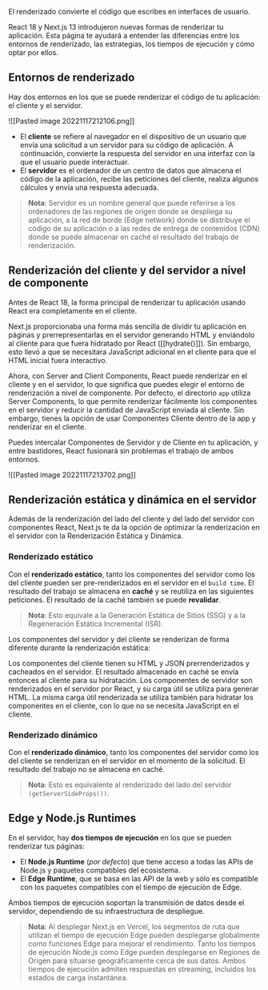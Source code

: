 El renderizado convierte el código que escribes en interfaces de usuario.

React 18 y Next.js 13 introdujeron nuevas formas de renderizar tu aplicación. Esta página te ayudará a entender las diferencias entre los entornos de renderizado, las estrategias, los tiempos de ejecución y cómo optar por ellos.

## Entornos de renderizado

Hay dos entornos en los que se puede renderizar el código de tu aplicación: el cliente y el servidor.

![[Pasted image 20221117212106.png]]

- El **cliente** se refiere al navegador en el dispositivo de un usuario que envía una solicitud a un servidor para su código de aplicación. A continuación, convierte la respuesta del servidor en una interfaz con la que el usuario puede interactuar.
- El **servidor** es el ordenador de un centro de datos que almacena el código de la aplicación, recibe las peticiones del cliente, realiza algunos cálculos y envía una respuesta adecuada.

> **Nota**: Servidor es un nombre general que puede referirse a los ordenadores de las regiones de origen donde se despliega su aplicación, a la red de borde (Edge network) donde se distribuye el código de su aplicación o a las redes de entrega de contenidos (CDN) donde se puede almacenar en caché el resultado del trabajo de renderización.

## Renderización del cliente y del servidor a nivel de componente

Antes de React 18, la forma principal de renderizar tu aplicación usando React era completamente en el cliente.

Next.js proporcionaba una forma más sencilla de dividir tu aplicación en páginas y prerrepresentarlas en el servidor generando HTML y enviándolo al cliente para que fuera hidratado por React ([[hydrate()]]). Sin embargo, esto llevó a que se necesitara JavaScript adicional en el cliente para que el HTML inicial fuera interactivo.

Ahora, con Server and Client Components, React puede renderizar en el cliente y en el servidor, lo que significa que puedes elegir el entorno de renderización a nivel de componente. Por defecto, el directorio ``app`` utiliza Server Components, lo que permite renderizar fácilmente los componentes en el servidor y reducir la cantidad de JavaScript enviada al cliente. Sin embargo, tienes la opción de usar Componentes Cliente dentro de la app y renderizar en el cliente.

Puedes intercalar Componentes de Servidor y de Cliente en tu aplicación, y entre bastidores, React fusionará sin problemas el trabajo de ambos entornos.

![[Pasted image 20221117213702.png]]

## Renderización estática y dinámica en el servidor

Además de la renderización del lado del cliente y del lado del servidor con componentes React, Next.js te da la opción de optimizar la renderización en el servidor con la Renderización Estática y Dinámica.

### Renderizado estático

Con el **renderizado estático**, tanto los componentes del servidor como los del cliente pueden ser pre-renderizados en el servidor en el `build time`. El resultado del trabajo se almacena en **caché** y se reutiliza en las siguientes peticiones. El resultado de la caché también se puede **revalidar**.

> **Nota**: Esto equivale a la Generación Estática de Sitios (SSG) y a la Regeneración Estática Incremental (ISR).

Los componentes del servidor y del cliente se renderizan de forma diferente durante la renderización estática:

Los componentes del cliente tienen su HTML y JSON prerrenderizados y cacheados en el servidor. El resultado almacenado en caché se envía entonces al cliente para su hidratación.
Los componentes de servidor son renderizados en el servidor por React, y su carga útil se utiliza para generar HTML. La misma carga útil renderizada se utiliza también para hidratar los componentes en el cliente, con lo que no se necesita JavaScript en el cliente.

### Renderizado dinámico

Con el **renderizado dinámico**, tanto los componentes del servidor como los del cliente se renderizan en el servidor en el momento de la solicitud. El resultado del trabajo no se almacena en caché.

> **Nota**: Esto es equivalente al renderizado del lado del servidor `(getServerSideProps())`.

## Edge y Node.js Runtimes

En el servidor, hay **dos tiempos de ejecución** en los que se pueden renderizar tus páginas:

- El **Node.js Runtime** (_por defecto_) que tiene acceso a todas las APIs de Node.js y paquetes compatibles del ecosistema.
- El **Edge Runtime**, que se basa en las API de la web y sólo es compatible con los paquetes compatibles con el tiempo de ejecución de Edge.

Ambos tiempos de ejecución soportan la transmisión de datos desde el servidor, dependiendo de su infraestructura de despliegue.

> **Nota**: Al desplegar Next.js en Vercel, los segmentos de ruta que utilizan el tiempo de ejecución Edge pueden desplegarse globalmente como funciones Edge para mejorar el rendimiento. Tanto los tiempos de ejecución Node.js como Edge pueden desplegarse en Regiones de Origen para situarse geográficamente cerca de sus datos. Ambos tiempos de ejecución admiten respuestas en streaming, incluidos los estados de carga instantánea.